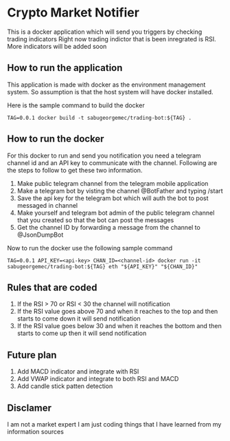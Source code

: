 # Crypto Market Notifier
This is a docker application which will send you triggers by checking trading indicators
Right now trading indictor that is been inregrated is RSI.
More indicators will be added soon

## How to run the application
This application is made with docker as the environment management system. So assumption is that
the host system will have docker installed.

Here is the sample command to build the docker
```
TAG=0.0.1 docker build -t sabugeorgemec/trading-bot:${TAG} .
```
## How to run the docker
For this docker to run and send you notification you need a telegram channel id and an API key to communicate with the channel.
Following are the steps to follow to get these two information.
1. Make public telegram channel from the telegram mobile application
2. Make a telegram bot by visting the channel @BotFather and typing /start
3. Save the api key for the telegram bot which will auth the bot to post messaged in channel
4. Make yourself and telegram bot admin of the public telegram channel that you created so that the bot can post the messages
5. Get the channel ID by forwarding a message from the channel to @JsonDumpBot

Now to run the docker use the following sample command
```
TAG=0.0.1 API_KEY=<api-key> CHAN_ID=<channel-id> docker run -it sabugeorgemec/trading-bot:${TAG} eth "${API_KEY}" "${CHAN_ID}"
```

## Rules that are coded
1. If the RSI > 70 or RSI < 30 the channel will notification
2. If the RSI value goes above 70 and when it reaches to the top and then starts to come down it will send notification
3. If the RSI value goes below 30 and when it reaches the bottom and then starts to come up then it will send notification

## Future plan
1. Add MACD indicator and integrate with RSI
2. Add VWAP indicator and integrate to both RSI and MACD
3. Add candle stick patten detection

## Disclamer
I am not a market expert I am just coding things that I have learned from my information sources